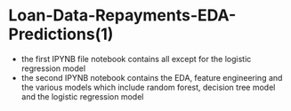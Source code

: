 # Loan-Data-Repayments-EDA-Predictions(1) 

- the first IPYNB file notebook contains all except for the logistic regression model 
- the second IPYNB notebook contains the EDA, feature engineering and the various models which include random forest, decision tree model and the logistic regression model 
